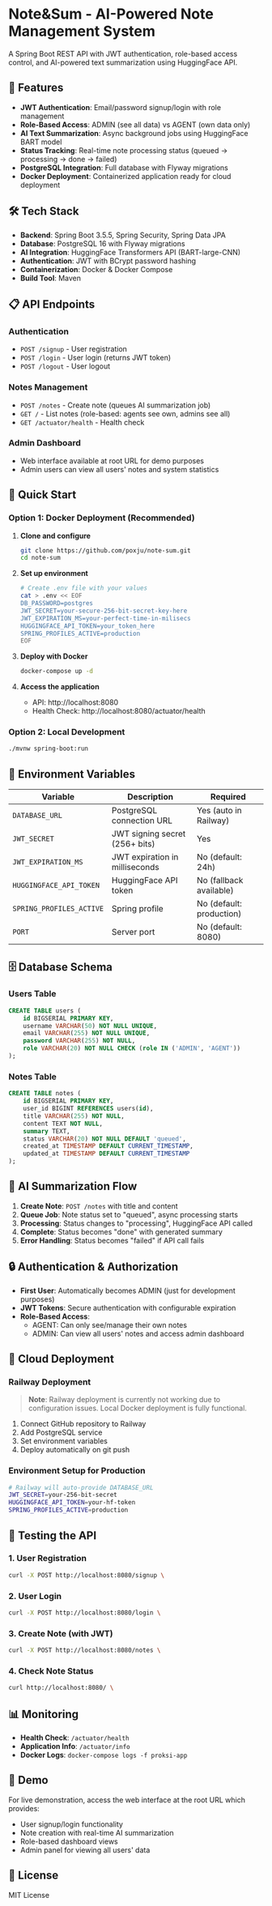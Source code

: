 # Note&Sum - AI-Powered Note Management System

A Spring Boot REST API with JWT authentication, role-based access control, and AI-powered text summarization using HuggingFace API.

## 🚀 Features

- **JWT Authentication**: Email/password signup/login with role management
- **Role-Based Access**: ADMIN (see all data) vs AGENT (own data only)
- **AI Text Summarization**: Async background jobs using HuggingFace BART model
- **Status Tracking**: Real-time note processing status (queued → processing → done → failed)
- **PostgreSQL Integration**: Full database with Flyway migrations
- **Docker Deployment**: Containerized application ready for cloud deployment

## 🛠️ Tech Stack

- **Backend**: Spring Boot 3.5.5, Spring Security, Spring Data JPA
- **Database**: PostgreSQL 16 with Flyway migrations
- **AI Integration**: HuggingFace Transformers API (BART-large-CNN)
- **Authentication**: JWT with BCrypt password hashing
- **Containerization**: Docker & Docker Compose
- **Build Tool**: Maven

## 📋 API Endpoints

### Authentication
- `POST /signup` - User registration
- `POST /login` - User login (returns JWT token)
- `POST /logout` - User logout

### Notes Management
- `POST /notes` - Create note (queues AI summarization job)
- `GET /` - List notes (role-based: agents see own, admins see all)
- `GET /actuator/health` - Health check

### Admin Dashboard
- Web interface available at root URL for demo purposes
- Admin users can view all users' notes and system statistics

## 🚀 Quick Start

### Option 1: Docker Deployment (Recommended)

1. **Clone and configure**
   ```bash
   git clone https://github.com/poxju/note-sum.git
   cd note-sum
   ```

2. **Set up environment**
   ```bash
   # Create .env file with your values
   cat > .env << EOF
   DB_PASSWORD=postgres
   JWT_SECRET=your-secure-256-bit-secret-key-here
   JWT_EXPIRATION_MS=your-perfect-time-in-milisecs 
   HUGGINGFACE_API_TOKEN=your_token_here
   SPRING_PROFILES_ACTIVE=production
   EOF
   ```

3. **Deploy with Docker**
   ```bash
   docker-compose up -d
   ```

4. **Access the application**
   - API: http://localhost:8080
   - Health Check: http://localhost:8080/actuator/health

### Option 2: Local Development

```bash
./mvnw spring-boot:run
```

## 🔧 Environment Variables

| Variable | Description | Required |
|----------|-------------|----------|
| `DATABASE_URL` | PostgreSQL connection URL | Yes (auto in Railway) |
| `JWT_SECRET` | JWT signing secret (256+ bits) | Yes |
| `JWT_EXPIRATION_MS` | JWT expiration in milliseconds | No (default: 24h) |
| `HUGGINGFACE_API_TOKEN` | HuggingFace API token | No (fallback available) |
| `SPRING_PROFILES_ACTIVE` | Spring profile | No (default: production) |
| `PORT` | Server port | No (default: 8080) |

## 🗄️ Database Schema

### Users Table
```sql
CREATE TABLE users (
    id BIGSERIAL PRIMARY KEY,
    username VARCHAR(50) NOT NULL UNIQUE,
    email VARCHAR(255) NOT NULL UNIQUE,
    password VARCHAR(255) NOT NULL,
    role VARCHAR(20) NOT NULL CHECK (role IN ('ADMIN', 'AGENT'))
);
```

### Notes Table
```sql
CREATE TABLE notes (
    id BIGSERIAL PRIMARY KEY,
    user_id BIGINT REFERENCES users(id),
    title VARCHAR(255) NOT NULL,
    content TEXT NOT NULL,
    summary TEXT,
    status VARCHAR(20) NOT NULL DEFAULT 'queued',
    created_at TIMESTAMP DEFAULT CURRENT_TIMESTAMP,
    updated_at TIMESTAMP DEFAULT CURRENT_TIMESTAMP
);
```

## 🤖 AI Summarization Flow

1. **Create Note**: `POST /notes` with title and content
2. **Queue Job**: Note status set to "queued", async processing starts
3. **Processing**: Status changes to "processing", HuggingFace API called
4. **Complete**: Status becomes "done" with generated summary
5. **Error Handling**: Status becomes "failed" if API call fails

## 🔒 Authentication & Authorization

- **First User**: Automatically becomes ADMIN (just for development purposes)
- **JWT Tokens**: Secure authentication with configurable expiration
- **Role-Based Access**: 
  - AGENT: Can only see/manage their own notes
  - ADMIN: Can view all users' notes and access admin dashboard

## 🚀 Cloud Deployment

### Railway Deployment
> **Note**: Railway deployment is currently not working due to configuration issues. Local Docker deployment is fully functional.

1. Connect GitHub repository to Railway
2. Add PostgreSQL service
3. Set environment variables
4. Deploy automatically on git push

### Environment Setup for Production
```bash
# Railway will auto-provide DATABASE_URL
JWT_SECRET=your-256-bit-secret
HUGGINGFACE_API_TOKEN=your-hf-token
SPRING_PROFILES_ACTIVE=production
```

## 🧪 Testing the API

### 1. User Registration
```bash
curl -X POST http://localhost:8080/signup \
```

### 2. User Login
```bash
curl -X POST http://localhost:8080/login \

```

### 3. Create Note (with JWT)
```bash
curl -X POST http://localhost:8080/notes \
```

### 4. Check Note Status
```bash
curl http://localhost:8080/ \
```

## 📊 Monitoring

- **Health Check**: `/actuator/health`
- **Application Info**: `/actuator/info`
- **Docker Logs**: `docker-compose logs -f proksi-app`

## 🎥 Demo

For live demonstration, access the web interface at the root URL which provides:
- User signup/login functionality
- Note creation with real-time AI summarization
- Role-based dashboard views
- Admin panel for viewing all users' data

## 📝 License

MIT License